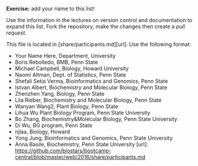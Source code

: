 **Exercise:** add your name to this list!

Use the information in the lectures on version control and documentation to expand this list.
Fork the repository, make the changes then create a *pull request*.

This file is located in [share/participants.md][url]. Use the following format:

* Your Name Here, Department, University
* Boris Rebolledo, BMB, Penn State
* Michael Campbell, Biology, Howard University
* Naomi Altman, Dept. of Statistics, Penn State
* Shefali Setia Verma, Bioinformatics and Genomics, Penn State
* Istvan Albert, Biochemistry and Molecular Biology, Penn State
* Zhenzhen Yang, Biology, Penn State
* Lila Rieber, Biochemistry and Molecular Biology, Penn State
* Wanyan Wang2, Plant Biology, Penn State
* Lihua Wu Plant Biology Program, Penn State University
* Bo Zhang, Biochemistry&Molecular Biology, Penn State University
* Di Wu, BG program, Penn State
* njlaa, Biology, Howard
* Yong Jung, Bioinformatics and Genomics, Penn State University
* Anna Basile, Biochemistry, Penn State University 
[url]: https://github.com/biostars/bootcamp-central/blob/master/web/2016/share/participants.md
